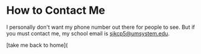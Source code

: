 # How to Contact Me

I personally don't want my phone number out there for people to see. But if you must contact me, 
my school email is sjkcp5@umsystem.edu.

[take me back to home](
